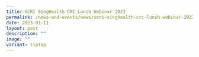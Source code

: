 ```yaml
---
title: SCRI SingHealth CRC Lunch Webinar 2023
permalink: /news-and-events/news/scri-singhealth-crc-lunch-webinar-2023/
date: 2023-01-11
layout: post
description: ""
image: ""
variant: tiptap
---
```

